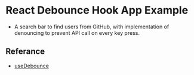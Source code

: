 # React Debounce Hook App Example
- A search bar to find users from GitHub, with implementation of denouncing to prevent API call on every key press.

## Referance
- [useDebounce](https://usehooks.com/useDebounce/)
